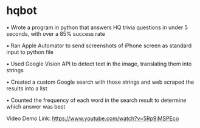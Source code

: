 # hqbot
•	Wrote a program in python that answers HQ trivia questions in under 5 seconds, with over a 85% success rate

•	Ran Apple Automator to send screenshots of iPhone screen as standard input to python file

•	Used Google Vision API to detect text in the image, translating them into strings

•	Created a custom Google search with those strings and web scraped the results into a list

•	Counted the frequency of each word in the search result to determine which answer was best

Video Demo Link:
https://www.youtube.com/watch?v=5Rp9iMSPEco
